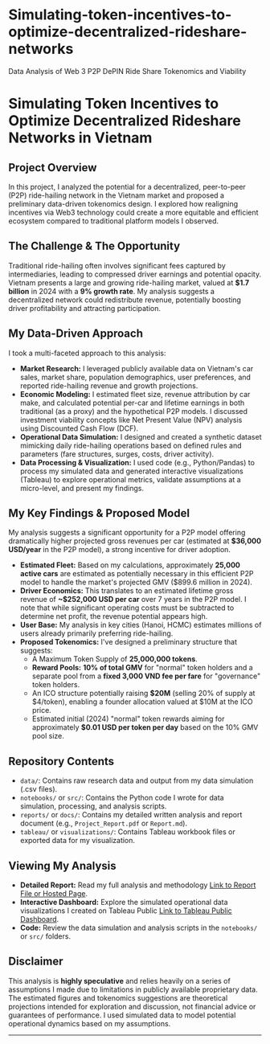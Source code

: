 # Simulating-token-incentives-to-optimize-decentralized-rideshare-networks
Data Analysis of Web 3 P2P DePIN Ride Share Tokenomics and Viability

# Simulating Token Incentives to Optimize Decentralized Rideshare Networks in Vietnam

## Project Overview
In this project, I analyzed the potential for a decentralized, peer-to-peer (P2P) ride-hailing network in the Vietnam market and proposed a preliminary data-driven tokenomics design. I explored how realigning incentives via Web3 technology could create a more equitable and efficient ecosystem compared to traditional platform models I observed.

## The Challenge & The Opportunity
Traditional ride-hailing often involves significant fees captured by intermediaries, leading to compressed driver earnings and potential opacity. Vietnam presents a large and growing ride-hailing market, valued at **$1.7 billion** in 2024 with a **9% growth rate**. My analysis suggests a decentralized network could redistribute revenue, potentially boosting driver profitability and attracting participation.

## My Data-Driven Approach
I took a multi-faceted approach to this analysis:
-   **Market Research:** I leveraged publicly available data on Vietnam's car sales, market share, population demographics, user preferences, and reported ride-hailing revenue and growth projections.
-   **Economic Modeling:** I estimated fleet size, revenue attribution by car make, and calculated potential per-car and lifetime earnings in both traditional (as a proxy) and the hypothetical P2P models. I discussed investment viability concepts like Net Present Value (NPV) analysis using Discounted Cash Flow (DCF).
-   **Operational Data Simulation:** I designed and created a synthetic dataset mimicking daily ride-hailing operations based on defined rules and parameters (fare structures, surges, costs, driver activity).
-   **Data Processing & Visualization:** I used code (e.g., Python/Pandas) to process my simulated data and generated interactive visualizations (Tableau) to explore operational metrics, validate assumptions at a micro-level, and present my findings.

## My Key Findings & Proposed Model
My analysis suggests a significant opportunity for a P2P model offering dramatically higher projected gross revenues per car (estimated at **$36,000 USD/year** in the P2P model), a strong incentive for driver adoption.
-   **Estimated Fleet:** Based on my calculations, approximately **25,000 active cars** are estimated as potentially necessary in this efficient P2P model to handle the market's projected GMV ($899.6 million in 2024).
-   **Driver Economics:** This translates to an estimated lifetime gross revenue of **~$252,000 USD per car** over 7 years in the P2P model. I note that while significant operating costs must be subtracted to determine net profit, the revenue potential appears high.
-   **User Base:** My analysis in key cities (Hanoi, HCMC) estimates millions of users already primarily preferring ride-hailing.
-   **Proposed Tokenomics:** I've designed a preliminary structure that suggests:
    * A Maximum Token Supply of **25,000,000 tokens**.
    * **Reward Pools:** **10% of total GMV** for "normal" token holders and a separate pool from a **fixed 3,000 VND fee per fare** for "governance" token holders.
    * An ICO structure potentially raising **$20M** (selling 20% of supply at $4/token), enabling a founder allocation valued at $10M at the ICO price.
    * Estimated initial (2024) "normal" token rewards aiming for approximately **$0.01 USD per token per day** based on the 10% GMV pool size.

## Repository Contents
-   `data/`: Contains raw research data and output from my data simulation (.csv files).
-   `notebooks/` or `src/`: Contains the Python code I wrote for data simulation, processing, and analysis scripts.
-   `reports/` or `docs/`: Contains my detailed written analysis and report document (e.g., `Project_Report.pdf` or `Report.md`).
-   `tableau/` or `visualizations/`: Contains Tableau workbook files or exported data for my visualization.

## Viewing My Analysis
-   **Detailed Report:** Read my full analysis and methodology [Link to Report File or Hosted Page](YOUR_REPORT_LINK_HERE).
-   **Interactive Dashboard:** Explore the simulated operational data visualizations I created on Tableau Public [Link to Tableau Public Dashboard](YOUR_TABLEAU_LINK_HERE).
-   **Code:** Review the data simulation and analysis scripts in the `notebooks/` or `src/` folders.

## Disclaimer
This analysis is **highly speculative** and relies heavily on a series of assumptions I made due to limitations in publicly available proprietary data. The estimated figures and tokenomics suggestions are theoretical projections intended for exploration and discussion, not financial advice or guarantees of performance. I used simulated data to model potential operational dynamics based on my assumptions.

---
